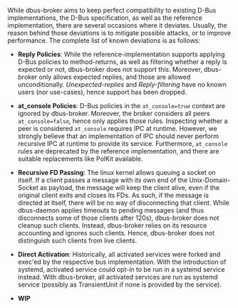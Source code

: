 While dbus-broker aims to keep perfect compatibility to existing D-Bus implementations, the D-Bus specification, as well as the reference implementation, there are several occasions where it deviates. Usually, the reason behind those deviations is to mitigate possible attacks, or to improve performance. The complete list of known deviations is as follows:

* **Reply Policies**: While the reference-implementation supports applying D-Bus policies to method-returns, as well as filtering whether a reply is expected or not, dbus-broker does not support this. Moreover, dbus-broker only allows expected replies, and those are allowed unconditionally.
_Unexpected-replies_ and _Reply-filtering_ have no known users (nor use-cases), hence support has been dropped.

* **at_console Policies**: D-Bus policies in the `at_console=true` context are ignored by dbus-broker. Moreover, the broker considers all peers `at_console=false`, hence only applies those rules. Inspecting whether a peer is considered `at_console` requires IPC at runtime. However, we strongly believe that an implementation of IPC should never perform recursive IPC at runtime to provide its service. Furthermore, `at_console` rules are deprecated by the reference implementation, and there are suitable replacements like PolKit available.

* **Recursive FD Passing**: The linux kernel allows queuing a socket on itself. If a client passes a message with its own end of the Unix-Domain-Socket as payload, the message will keep the client alive, even if the original client exits and closes its FDs. As such, if the message is directed at itself, there will be no way of disconnecting that client.
While dbus-daemon applies timeouts to pending messages (and thus disconnects some of those clients after 120s), dbus-broker does not cleanup such clients. Instead, dbus-broker relies on its resource accounting and ignores such clients. Hence, dbus-broker does not distinguish such clients from live clients.

* **Direct Activation**: Historically, all activated services were forked and exec'ed by the respective bus implementation. With the introduction of systemd, activated service could opt-in to be run in a systemd service instead. With dbus-broker, all activated services are run as systemd service (possibly as TransientUnit if none is provided by the service).

* **WIP**